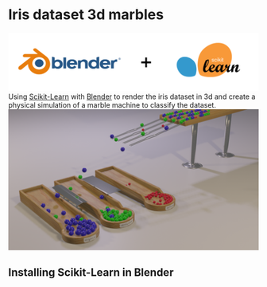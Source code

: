 # Iris dataset 3d marbles
![bld](blendner_sklearn.png)
Using [Scikit-Learn](https://scikit-learn.org) with [Blender](https://www.blender.org) to render the iris dataset in 3d and create a physical simulation of a marble machine to classify the dataset.
![scene](1492.png)

## Installing Scikit-Learn in Blender
